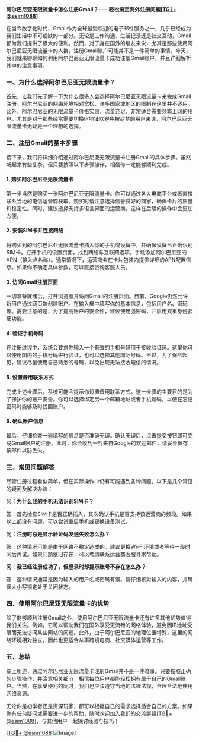**阿尔巴尼亚无限流量卡怎么注册Gmail？——轻松搞定海外注册问题[[TG💪+ @esim1088](https://t.me/s/esim1088)]**

在当今数字化时代，Gmail作为全球最受欢迎的电子邮件服务之一，几乎已经成为我们生活中不可或缺的一部分。无论是工作沟通、生活记录还是社交互动，Gmail都为我们提供了极大的便利。然而，对于身在国外的朋友来说，尤其是那些使用阿尔巴尼亚无限流量卡的人群，注册Gmail账户可能并不是一件简单的事情。今天，我们就来聊聊如何利用阿尔巴尼亚无限流量卡成功注册Gmail账户，并且详细解析其中的注意事项。

### 一、为什么选择阿尔巴尼亚无限流量卡？

首先，让我们先了解一下为什么很多人会选择阿尔巴尼亚无限流量卡来完成Gmail注册。阿尔巴尼亚的网络环境相对宽松，许多国家或地区的限制在这里并不适用。此外，阿尔巴尼亚的无限流量卡价格实惠，流量充足，非常适合需要频繁上网的用户。尤其是对于那些经常需要切换IP地址以避免被封禁的用户来说，阿尔巴尼亚无限流量卡无疑是一个理想的选择。

### 二、注册Gmail的基本步骤

接下来，我们将详细介绍通过阿尔巴尼亚无限流量卡注册Gmail的具体步骤。虽然听起来有些复杂，但只要按照以下步骤操作，相信你一定能够顺利完成。

#### 1. 购买阿尔巴尼亚无限流量卡

第一步当然是购买一张阿尔巴尼亚无限流量卡。你可以通过各大电商平台或者直接联系当地的电信运营商获取。购买时请注意选择信誉良好的商家，确保卡片的质量和稳定性。同时，建议选择支持多语言界面的运营商，这样在后续的操作中会更加方便。

#### 2. 安装SIM卡并连接网络

将购买到的阿尔巴尼亚无限流量卡插入你的手机或设备中，并确保设备已正确识别SIM卡。打开手机的设置页面，找到网络与互联网选项，手动添加阿尔巴尼亚的APN（接入点名称）。通常情况下，运营商会在卡片包装内提供详细的APN配置信息。如果你不确定具体参数，可以直接咨询客服人员。

#### 3. 访问Gmail注册页面

一切准备就绪后，打开浏览器并访问Gmail的注册页面。目前，Google仍然允许新用户通过网页端创建账户。在输入框中填写你的基本信息，包括用户名、密码等。需要注意的是，为了提高账户的安全性，建议使用强密码，并启用双重身份验证功能。

#### 4. 验证手机号码

在注册过程中，系统会要求你输入一个有效的手机号码用于接收验证码。这里你可以使用国内的手机号码进行验证，也可以选择其他国际号码。不过，为了保险起见，建议尽量使用自己熟悉的号码，以免出现无法接收短信的情况。

#### 5. 设置备用联系方式

完成上述步骤后，系统可能会提示你设置备用联系方式。这一步骤的主要目的是为了保护你的账户安全。你可以选择绑定另一个邮箱地址或者手机号码，以便在忘记密码时能够及时找回账户。

#### 6. 确认账户信息

最后，仔细检查一遍填写的信息是否准确无误。确认无误后，点击提交按钮即可完成Gmail账户的注册。此时，你会收到一封来自Google的欢迎邮件，请妥善保存该邮件以防丢失。

### 三、常见问题解答

尽管注册过程看似简单，但在实际操作中仍有可能遇到各种问题。以下是几个常见的疑问及解决办法：

**问：为什么我的手机无法识别SIM卡？**

答：首先检查SIM卡是否正确插入，其次确认手机是否支持该运营商的频段。如果以上都没有问题，可以尝试重启手机或更换设备测试。

**问：注册时总是显示验证码发送失败怎么办？**

答：这种情况可能是由于网络不稳定造成的。建议更换Wi-Fi环境或者等待一段时间后再试。如果问题依旧存在，可以考虑联系运营商客服寻求帮助。

**问：我已经注册成功了，但登录时却提示账号不存在怎么办？**

答：这种情况通常是因为输入的用户名或密码有误。请仔细核对输入的内容，并确保大小写锁定处于关闭状态。

### 四、使用阿尔巴尼亚无限流量卡的优势

除了能够顺利注册Gmail之外，使用阿尔巴尼亚无限流量卡还有许多其他优势值得我们关注。例如，它可以帮助我们在国外享受更流畅的网络体验，避免因IP地址受限而无法访问某些网站的问题。此外，由于阿尔巴尼亚的地理位置特殊，这里的网络环境相对独立，因此也更适合从事跨境电商、社交媒体运营等工作。

### 五、总结

综上所述，通过阿尔巴尼亚无限流量卡注册Gmail并不是一件难事。只要按照正确的步骤操作，并注意相关细节，相信每位用户都能轻松拥有属于自己的Gmail账户。当然，在享受便利的同时，我们也应该遵守当地的法律法规，合理合法地使用网络资源。

无论你是初学者还是资深玩家，都可以根据自己的需求选择适合自己的方案。如果你有任何疑问或需要进一步的帮助，随时欢迎加入我们的交流群组[[TG💪+ @esim1088](https://t.me/s/esim1088)]，与其他用户一起探讨经验与技巧！

[[TG💪+ @esim1088](https://t.me/s/esim1088) ![Image](https://i.postimg.cc/4NQfJmqS/Snipaste-2025-05-13-00-14-12.png)]